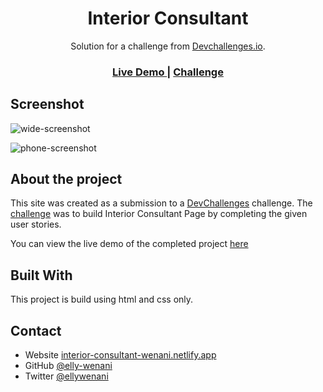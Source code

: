 <h1 align="center">Interior Consultant</h1>

<div align="center">
   Solution for a challenge from  <a href="http://devchallenges.io" target="_blank">Devchallenges.io</a>.
</div>

<div align="center">
  <h3>
    <a href="https://interior-consultant-wenani.netlify.app">
      Live Demo
    </a>
    <span> | </span>
    <a href="https://devchallenges.io/challenges/Jymh2b2FyebRTUljkNcb">
      Challenge
    </a>
  </h3>
</div>

## Screenshot
![wide-screenshot](https://user-images.githubusercontent.com/49924816/110450732-88b64200-80d4-11eb-9d2f-0d0118a1e823.png)

![phone-screenshot](https://user-images.githubusercontent.com/49924816/110450835-9f5c9900-80d4-11eb-84e8-05f46e56d750.png)


## About the project
This site was created as a submission to a [DevChallenges](https://devchallenges.io/challenges) challenge. The [challenge](https://devchallenges.io/challenges/Jymh2b2FyebRTUljkNcb) was to build Interior Consultant Page by completing the given user stories.

You can view the live demo of the completed project [here](https://interior-consultant-wenani.netlify.app)

## Built With
This project is build using html and css only.

## Contact

- Website [interior-consultant-wenani.netlify.app](https://interior-consultant-wenani.netlify.app)
- GitHub [@elly-wenani](https://github.com/elly-wenani)
- Twitter [@ellywenani](https://twitter.com/ellywenani)
